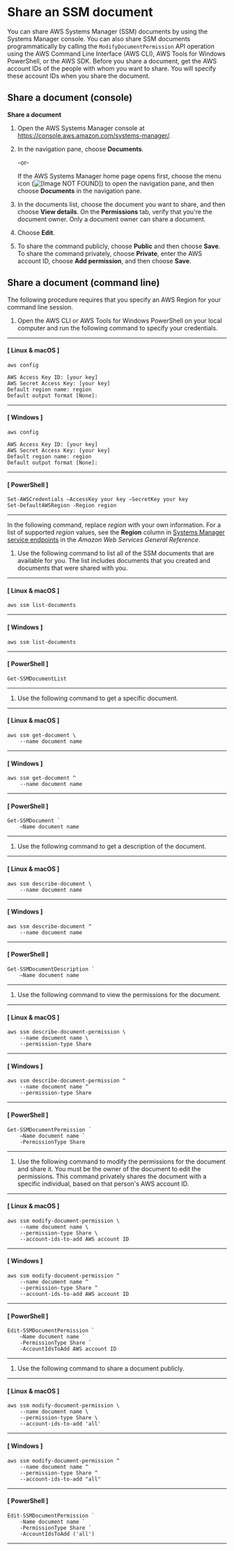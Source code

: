 # Share an SSM document<a name="ssm-how-to-share"></a>

You can share AWS Systems Manager \(SSM\) documents by using the Systems Manager console\. You can also share SSM documents programmatically by calling the `ModifyDocumentPermission` API operation using the AWS Command Line Interface \(AWS CLI\), AWS Tools for Windows PowerShell, or the AWS SDK\. Before you share a document, get the AWS account IDs of the people with whom you want to share\. You will specify these account IDs when you share the document\.

## Share a document \(console\)<a name="share-using-console"></a>

**Share a document**

1. Open the AWS Systems Manager console at [https://console\.aws\.amazon\.com/systems\-manager/](https://console.aws.amazon.com/systems-manager/)\.

1. In the navigation pane, choose **Documents**\.

   \-or\-

   If the AWS Systems Manager home page opens first, choose the menu icon \(![\[Image NOT FOUND\]](http://docs.aws.amazon.com/systems-manager/latest/userguide/images/menu-icon-small.png)\) to open the navigation pane, and then choose **Documents** in the navigation pane\.

1. In the documents list, choose the document you want to share, and then choose **View details**\. On the **Permissions** tab, verify that you're the document owner\. Only a document owner can share a document\.

1. Choose **Edit**\.

1. To share the command publicly, choose **Public** and then choose **Save**\. To share the command privately, choose **Private**, enter the AWS account ID, choose **Add permission**, and then choose **Save**\. 

## Share a document \(command line\)<a name="share-using-cli"></a>

The following procedure requires that you specify an AWS Region for your command line session\.

1. Open the AWS CLI or AWS Tools for Windows PowerShell on your local computer and run the following command to specify your credentials\. 

------
#### [ Linux & macOS ]

   ```
   aws config
   
   AWS Access Key ID: [your key]
   AWS Secret Access Key: [your key]
   Default region name: region
   Default output format [None]:
   ```

------
#### [ Windows ]

   ```
   aws config
   
   AWS Access Key ID: [your key]
   AWS Secret Access Key: [your key]
   Default region name: region
   Default output format [None]:
   ```

------
#### [ PowerShell ]

   ```
   Set-AWSCredentials –AccessKey your key –SecretKey your key
   Set-DefaultAWSRegion -Region region
   ```

------

   In the following command, replace *region* with your own information\. For a list of supported *region* values, see the **Region** column in [Systems Manager service endpoints](https://docs.aws.amazon.com/general/latest/gr/ssm.html#ssm_region) in the *Amazon Web Services General Reference*\.

1. Use the following command to list all of the SSM documents that are available for you\. The list includes documents that you created and documents that were shared with you\.

------
#### [ Linux & macOS ]

   ```
   aws ssm list-documents
   ```

------
#### [ Windows ]

   ```
   aws ssm list-documents
   ```

------
#### [ PowerShell ]

   ```
   Get-SSMDocumentList
   ```

------

1. Use the following command to get a specific document\.

------
#### [ Linux & macOS ]

   ```
   aws ssm get-document \
       --name document name
   ```

------
#### [ Windows ]

   ```
   aws ssm get-document ^
       --name document name
   ```

------
#### [ PowerShell ]

   ```
   Get-SSMDocument `
       –Name document name
   ```

------

1. Use the following command to get a description of the document\.

------
#### [ Linux & macOS ]

   ```
   aws ssm describe-document \
       --name document name
   ```

------
#### [ Windows ]

   ```
   aws ssm describe-document ^
       --name document name
   ```

------
#### [ PowerShell ]

   ```
   Get-SSMDocumentDescription `
       –Name document name
   ```

------

1. Use the following command to view the permissions for the document\.

------
#### [ Linux & macOS ]

   ```
   aws ssm describe-document-permission \
       --name document name \
       --permission-type Share
   ```

------
#### [ Windows ]

   ```
   aws ssm describe-document-permission ^
       --name document name ^
       --permission-type Share
   ```

------
#### [ PowerShell ]

   ```
   Get-SSMDocumentPermission `
       –Name document name `
       -PermissionType Share
   ```

------

1. Use the following command to modify the permissions for the document and share it\. You must be the owner of the document to edit the permissions\. This command privately shares the document with a specific individual, based on that person's AWS account ID\.

------
#### [ Linux & macOS ]

   ```
   aws ssm modify-document-permission \
       --name document name \
       --permission-type Share \
       --account-ids-to-add AWS account ID
   ```

------
#### [ Windows ]

   ```
   aws ssm modify-document-permission ^
       --name document name ^
       --permission-type Share ^
       --account-ids-to-add AWS account ID
   ```

------
#### [ PowerShell ]

   ```
   Edit-SSMDocumentPermission `
       –Name document name `
       -PermissionType Share `
       -AccountIdsToAdd AWS account ID
   ```

------

1. Use the following command to share a document publicly\.

------
#### [ Linux & macOS ]

   ```
   aws ssm modify-document-permission \
       --name document name \
       --permission-type Share \
       --account-ids-to-add 'all'
   ```

------
#### [ Windows ]

   ```
   aws ssm modify-document-permission ^
       --name document name ^
       --permission-type Share ^
       --account-ids-to-add "all"
   ```

------
#### [ PowerShell ]

   ```
   Edit-SSMDocumentPermission `
       -Name document name `
       -PermissionType Share `
       -AccountIdsToAdd ('all')
   ```

------